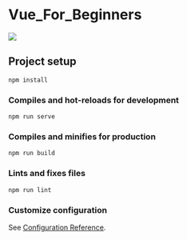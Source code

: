 # Vue_For_Beginners

![](https://api.visitorbadge.io/api/VisitorHit?user=71460-4-F&repo=Vue_For_Beginners&countColor=black)

## Project setup
```
npm install
```

### Compiles and hot-reloads for development
```
npm run serve
```

### Compiles and minifies for production
```
npm run build
```

### Lints and fixes files
```
npm run lint
```

### Customize configuration
See [Configuration Reference](https://cli.vuejs.org/config/).

